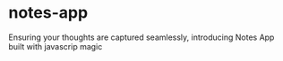 # notes-app
Ensuring your thoughts are captured seamlessly, introducing Notes App built with javascrip magic
